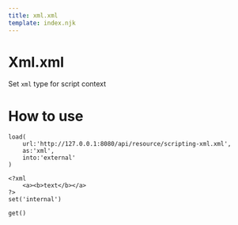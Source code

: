 ```yaml
---
title: xml.xml
template: index.njk
---
```


# Xml.xml

Set `xml` type for script context

# How to use

```dps
load(
    url:'http://127.0.0.1:8080/api/resource/scripting-xml.xml',
    as:'xml',
    into:'external'
)

<?xml
    <a><b>text</b></a>
?>
set('internal')

get()
```

